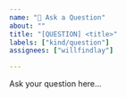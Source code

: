```yaml
---
name: "🤔 Ask a Question"
about: ""
title: "[QUESTION] <title>"
labels: ["kind/question"]
assignees: ["willfindlay"]

---
```


Ask your question here...
